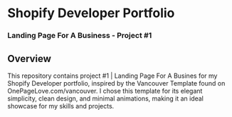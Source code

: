 # Shopify Developer Portfolio 
### Landing Page For A Business - Project #1

## Overview

This repository contains project #1 | Landing Page For A Busines for my Shopify Developer portfolio, inspired by the Vancouver Template found on OnePageLove.com/vancouver. I chose this template for its elegant simplicity, clean design, and minimal animations, making it an ideal showcase for my skills and projects.
